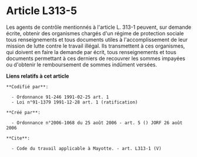 # Article L313-5

Les agents de contrôle mentionnés à l'article L. 313-1 peuvent, sur demande écrite, obtenir des organismes chargés d'un
régime de protection sociale tous renseignements et tous documents utiles à l'accomplissement de leur mission de lutte contre
le travail illégal. Ils transmettent à ces organismes, qui doivent en faire la demande par écrit, tous renseignements et tous
documents permettant à ces derniers de recouvrer les sommes impayées ou d'obtenir le remboursement de sommes indûment
versées.

**Liens relatifs à cet article**

	**Codifié par**:

	  - Ordonnance 91-246 1991-02-25 art. 1
	  - Loi n°91-1379 1991-12-28 art. 1 (ratification)

	**Créé par**:

	  - Ordonnance n°2006-1068 du 25 août 2006 - art. 5 () JORF 26 août 2006

	**Cite**:

	  - Code du travail applicable à Mayotte. - art. L313-1 (V)
